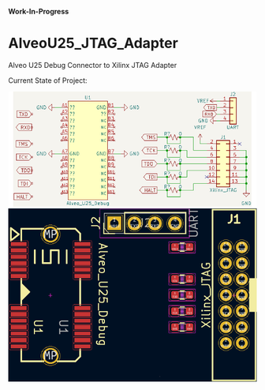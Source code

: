 **Work-In-Progress**

# AlveoU25_JTAG_Adapter

Alveo U25 Debug Connector to Xilinx JTAG Adapter


Current State of Project:

![Alveo U25 to Xilinx JTAG Adapter Progress](img/Alveo_U25_Adapter_Progress.png)

